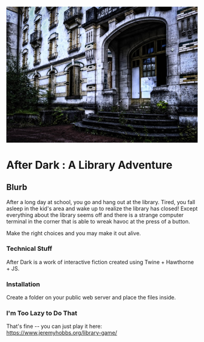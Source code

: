 ![Alt text](https://github.com/MrJeremyHobbs/After-Dark-A-Library-Adventure/blob/master/images/image_1.jpg?raw=true "A spooky old library.") 
# After Dark : A Library Adventure

## Blurb
After a long day at school, you go and hang out at the library. Tired, you fall asleep in the kid's area and wake up to realize the library has closed! 
Except everything about the library seems off and there is a strange computer terminal in the corner that is able to wreak havoc at the press of a button.

Make the right choices and you may make it out alive.

### Technical Stuff
After Dark is a work of interactive fiction created using Twine + Hawthorne + JS.

### Installation
Create a folder on your public web server and place the files inside.

### I'm Too Lazy to Do That
That's fine -- you can just play it here:
https://www.jeremyhobbs.org/library-game/